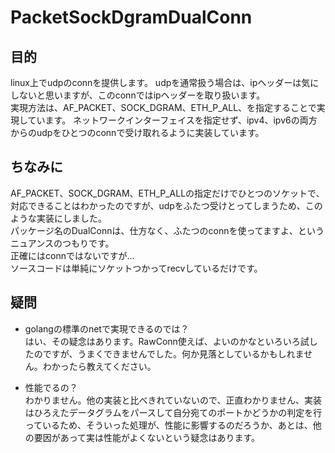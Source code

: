# PacketSockDgramDualConn

## 目的    

linux上でudpのconnを提供します。 
udpを通常扱う場合は、ipヘッダーは気にしないと思いますが、このconnではipヘッダーを取り扱います。  
実現方法は、AF_PACKET、SOCK_DGRAM、ETH_P_ALL、を指定することで実現しています。
ネットワークインターフェイスを指定せず、ipv4、ipv6の両方からのudpをひとつのconnで受け取れるように実装しています。  

## ちなみに
AF_PACKET、SOCK_DGRAM、ETH_P_ALLの指定だけでひとつのソケットで、対応できることはわかったのですが、udpをふたつ受けとってしまうため、このような実装にしました。  
パッケージ名のDualConnは、仕方なく、ふたつのconnを使ってますよ、というニュアンスのつもりです。  
正確にはconnではないですが...  
ソースコードは単純にソケットつかってrecvしているだけです。  


## 疑問  
- golangの標準のnetで実現できるのでは？  
はい、その疑念はあります。RawConn使えば、よいのかなといろいろ試したのですが、うまくできませんでした。何か見落としているかもしれません。わかったら教えてください。  

- 性能でるの？  
わかりません。他の実装と比べきれていないので、正直わかりません、実装はひろえたデータグラムをパースして自分宛てのポートかどうかの判定を行っているため、そういった処理が、性能に影響するのだろうか、あとは、他の要因があって実は性能がよくないという疑念はあります。
